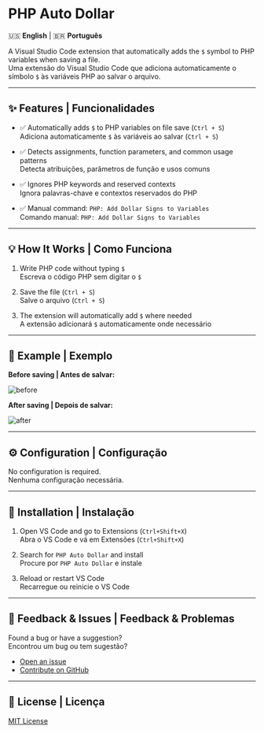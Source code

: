 # PHP Auto Dollar

🇺🇸 **English** | 🇧🇷 **Português**

A Visual Studio Code extension that automatically adds the `$` symbol to PHP variables when saving a file.  
Uma extensão do Visual Studio Code que adiciona automaticamente o símbolo `$` às variáveis PHP ao salvar o arquivo.

---

## ✨ Features | Funcionalidades

- ✅ Automatically adds `$` to PHP variables on file save (`Ctrl + S`)  
  Adiciona automaticamente `$` às variáveis ao salvar (`Ctrl + S`)

- ✅ Detects assignments, function parameters, and common usage patterns  
  Detecta atribuições, parâmetros de função e usos comuns

- ✅ Ignores PHP keywords and reserved contexts  
  Ignora palavras-chave e contextos reservados do PHP

- ✅ Manual command: `PHP: Add Dollar Signs to Variables`  
  Comando manual: `PHP: Add Dollar Signs to Variables`

---

## 💡 How It Works | Como Funciona

1. Write PHP code without typing `$`  
   Escreva o código PHP sem digitar o `$`

2. Save the file (`Ctrl + S`)  
   Salve o arquivo (`Ctrl + S`)

3. The extension will automatically add `$` where needed  
   A extensão adicionará `$` automaticamente onde necessário

---

## 🧪 Example | Exemplo

**Before saving | Antes de salvar:**

![before](https://github.com/user-attachments/assets/744f5929-282b-4f11-92c1-ccfa1d603c5a)


**After saving | Depois de salvar:**

![after](https://github.com/user-attachments/assets/2e02645a-33f8-466b-815c-031ddfcb5ffa)

---

## ⚙️ Configuration | Configuração

No configuration is required.  
Nenhuma configuração necessária.

---

## 🚀 Installation | Instalação

1. Open VS Code and go to Extensions (`Ctrl+Shift+X`)  
    Abra o VS Code e vá em Extensões (`Ctrl+Shift+X`)

2. Search for `PHP Auto Dollar` and install  
    Procure por `PHP Auto Dollar` e instale

3. Reload or restart VS Code  
    Recarregue ou reinicie o VS Code

---

## 📝 Feedback & Issues | Feedback & Problemas

Found a bug or have a suggestion?  
Encontrou um bug ou tem sugestão?

- [Open an issue](https://github.com/andrepfdev/vscode-php-auto-dollar/issues)
- [Contribute on GitHub](https://github.com/andrepfdev/vscode-php-auto-dollar)

---

## 📄 License | Licença

[MIT License](LICENSE)
